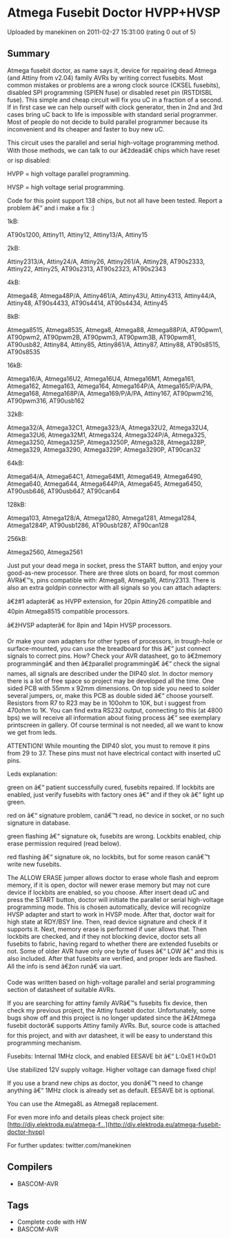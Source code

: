 # Atmega Fusebit Doctor HVPP+HVSP

Uploaded by manekinen on 2011-02-27 15:31:00 (rating 0 out of 5)

## Summary

Atmega fusebit doctor, as name says it, device for repairing dead Atmega (and Attiny from v2.04) family AVRs by writing correct fusebits. Most common mistakes or problems are a wrong clock source (CKSEL fusebits), disabled SPI programming (SPIEN fuse) or disabled reset pin (RSTDISBL fuse). This simple and cheap circuit will fix you uC in a fraction of a second. If in first case we can help ourself with clock generator, then in 2nd and 3rd cases bring uC back to life is impossible with standard serial programmer. Most of people do not decide to build parallel programmer because its inconvenient and its cheaper and faster to buy new uC.


This circuit uses the parallel and serial high-voltage programming method. With those methods, we can talk to our â€ždeadâ€ chips which have reset or isp disabled:  

HVPP = high voltage parallel programming.  

HVSP = high voltage serial programming.


Code for this point support 138 chips, but not all have been tested. Report a problem â€“ and i make a fix :)  

1kB:  

AT90s1200, Attiny11, Attiny12, Attiny13/A, Attiny15  

2kB:  

Attiny2313/A, Attiny24/A, Attiny26, Attiny261/A, Attiny28, AT90s2333, Attiny22, Attiny25, AT90s2313, AT90s2323, AT90s2343  

4kB:  

Atmega48, Atmega48P/A, Attiny461/A, Attiny43U, Attiny4313, Attiny44/A, Attiny48, AT90s4433, AT90s4414, AT90s4434, Attiny45  

8kB:  

Atmega8515, Atmega8535, Atmega8, Atmega88, Atmega88P/A, AT90pwm1, AT90pwm2, AT90pwm2B, AT90pwm3, AT90pwm3B, AT90pwm81, AT90usb82, Attiny84, Attiny85, Attiny861/A, Attiny87, Attiny88, AT90s8515, AT90s8535  

16kB:  

Atmega16/A, Atmega16U2, Atmega16U4, Atmega16M1, Atmega161, Atmega162, Atmega163, Atmega164, Atmega164P/A, Atmega165/P/A/PA, Atmega168, Atmega168P/A, Atmega169/P/A/PA, Attiny167, AT90pwm216, AT90pwm316, AT90usb162  

32kB:  

Atmega32/A, Atmega32C1, Atmega323/A, Atmega32U2, Atmega32U4, Atmega32U6, Atmega32M1, Atmega324, Atmega324P/A, Atmega325, Atmega3250, Atmega325P, Atmega3250P, Atmega328, Atmega328P, Atmega329, Atmega3290, Atmega329P, Atmega3290P, AT90can32  

64kB:  

Atmega64/A, Atmega64C1, Atmega64M1, Atmega649, Atmega6490, Atmega640, Atmega644, Atmega644P/A, Atmega645, Atmega6450, AT90usb646, AT90usb647, AT90can64  

128kB:  

Atmega103, Atmega128/A, Atmega1280, Atmega1281, Atmega1284, Atmega1284P, AT90usb1286, AT90usb1287, AT90can128  

256kB:  

Atmega2560, Atmega2561


Just put your dead mega in socket, press the START button, and enjoy your good-as-new processor. There are three slots on board, for most common AVRâ€™s, pins compatible with: Atmega8, Atmega16, Attiny2313. There is also an extra goldpin connector with all signals so you can attach adapters:  

â€ž#1 adapterâ€ as HVPP extension, for 20pin Attiny26 compatible and 40pin Atmega8515 compatible processors.  

â€žHVSP adapterâ€ for 8pin and 14pin HVSP processors.  

Or make your own adapters for other types of processors, in trough-hole or surface-mounted, you can use the breadboard for this â€“ just connect signals to correct pins. How? Check your AVR datasheet, go to â€žmemory programmingâ€ and then â€žparallel programmingâ€ â€“ check the signal names, all signals are described under the DIP40 slot. In doctor memory there is a lot of free space so project may be developed all the time. One sided PCB with 55mm x 92mm dimensions. On top side you need to solder several jumpers, or, make this PCB as double sided â€“ choose yourself. Resistors from R7 to R23 may be in 100ohm to 10K, but i suggest from 470ohm to 1K. You can find extra RS232 output, connecting to this (at 4800 bps) we will receive all information about fixing process â€“ see exemplary printscreen in gallery. Of course terminal is not needed, all we want to know we get from leds.


ATTENTION! While mounting the DIP40 slot, you must to remove it pins from 29 to 37. These pins must not have electrical contact with inserted uC pins.


Leds explanation:


green on â€“ patient successfully cured, fusebits repaired. If lockbits are enabled, just verify fusebits with factory ones â€“ and if they ok â€“ light up green.  

red on â€“ signature problem, canâ€™t read, no device in socket, or no such signature in database.  

green flashing â€“ signature ok, fusebits are wrong. Lockbits enabled, chip erase permission required (read below).  

red flashing â€“ signature ok, no lockbits, but for some reason canâ€™t write new fusebits.


The ALLOW ERASE jumper allows doctor to erase whole flash and eeprom memory, if it is open, doctor will newer erase memory but may not cure device if lockbits are enabled, so you choose. After insert dead uC and press the START button, doctor will initiate the parallel or serial high-voltage programming mode. This is chosen automatically, device will recognize HVSP adapter and start to work in HVSP mode. After that, doctor wait for high state at RDY/BSY line. Then, read device signature and check if it supports it. Next, memory erase is performed if user allows that. Then lockbits are checked, and if they not blocking device, doctor sets all fusebits to fabric, having regard to whether there are extended fusebits or not. Some of older AVR have only one byte of fuses â€“ LOW â€“ and this is also included. After that fusebits are verified, and proper leds are flashed. All the info is send â€žon runâ€ via uart.


Code was written based on high-voltage parallel and serial programming section of datasheet of suitable AVRs.  

If you are searching for attiny family AVRâ€™s fusebits fix device, then check my previous project, the Attiny fusebit doctor. Unfortunately, some bugs show off and this project is no longer updated since the â€žAtmega fusebit doctorâ€ supports Attiny family AVRs. But, source code is attached for this project, and with avr datasheet, it will be easy to understand this programming mechanism. 


Fusebits: Internal 1MHz clock, and enabled EESAVE bit â€“ L:0xE1 H:0xD1  

Use stabilized 12V supply voltage. Higher voltage can damage fixed chip!  

If you use a brand new chips as doctor, you donâ€™t need to change anything â€“ 1MHz clock is already set as default. EESAVE bit is optional.  

You can use the Atmega8L as Atmega8 replacement.


For even more info and details pleas check project site: [http://diy.elektroda.eu/atmega-f...](http://diy.elektroda.eu/atmega-fusebit-doctor-hvpp)


For further updates: twitter.com/manekinen

## Compilers

- BASCOM-AVR

## Tags

- Complete code with HW
- BASCOM-AVR
